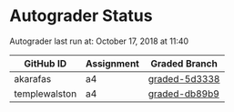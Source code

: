# Autograder Status
Autograder last run at: October 17, 2018 at 11:40

| GitHub ID | Assignment | Graded Branch |
|-----------|------------|---------------|
| akarafas | a4 | [graded-5d3338](https://github.com/Fall2018COMP401-001/a4-akarafas/tree/graded-5d3338) | 
| templewalston | a4 | [graded-db89b9](https://github.com/Fall2018COMP401-001/a4-templewalston/tree/graded-db89b9) | 
